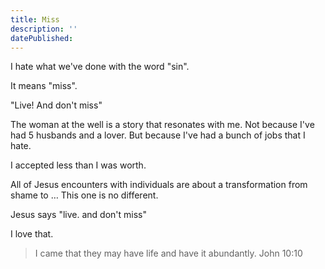 ```yaml
---
title: Miss
description: ''
datePublished:
---
```


I hate what we've done with the word "sin".

It means "miss".

"Live! And don't miss"

The woman at the well is a story that resonates with me.
Not because I've had 5 husbands and a lover.
But because I've had a bunch of jobs that I hate.

I accepted less than I was worth.

All of Jesus encounters with individuals are about a transformation from shame to …
This one is no different.

Jesus says "live. and don't miss"

I love that.

> I came that they may have life and have it abundantly.
> John 10:10
